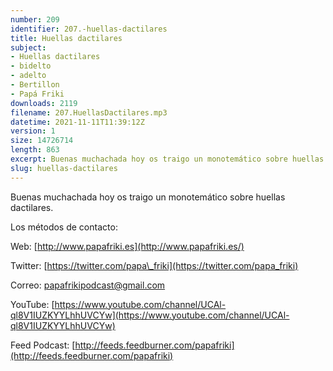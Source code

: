 ```yaml
---
number: 209
identifier: 207.-huellas-dactilares
title: Huellas dactilares
subject:
- Huellas dactilares
- bidelto
- adelto
- Bertillon
- Papá Friki
downloads: 2119
filename: 207.HuellasDactilares.mp3
datetime: 2021-11-11T11:39:12Z
version: 1
size: 14726714
length: 863
excerpt: Buenas muchachada hoy os traigo un monotemático sobre huellas dictalares.
slug: huellas-dactilares
---
```

Buenas muchachada hoy os traigo un monotemático sobre huellas dactilares.

Los métodos de contacto:

Web: [http://www.papafriki.es](http://www.papafriki.es/)

Twitter: [https://twitter.com/papa\_friki](https://twitter.com/papa_friki)

Correo: [papafrikipodcast@gmail.com](https://archive.org/details/papafrikipodast@gmail.com)

YouTube: [https://www.youtube.com/channel/UCAl-ql8V1IUZKYYLhhUVCYw](https://www.youtube.com/channel/UCAl-ql8V1IUZKYYLhhUVCYw)

Feed Podcast: [http://feeds.feedburner.com/papafriki](http://feeds.feedburner.com/papafriki)